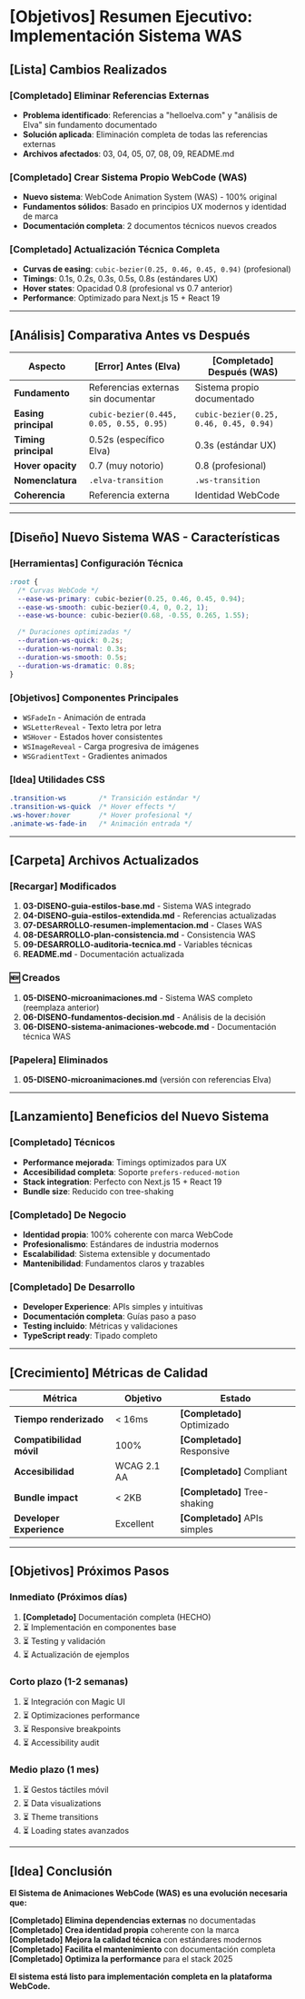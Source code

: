 # **[Objetivos]** Resumen Ejecutivo: Implementación Sistema WAS

## **[Lista]** **Cambios Realizados**

### **[Completado]** **Eliminar Referencias Externas**

- **Problema identificado**: Referencias a "helloelva.com" y "análisis de Elva" sin fundamento documentado
- **Solución aplicada**: Eliminación completa de todas las referencias externas
- **Archivos afectados**: 03, 04, 05, 07, 08, 09, README.md

### **[Completado]** **Crear Sistema Propio WebCode (WAS)**

- **Nuevo sistema**: WebCode Animation System (WAS) - 100% original
- **Fundamentos sólidos**: Basado en principios UX modernos y identidad de marca
- **Documentación completa**: 2 documentos técnicos nuevos creados

### **[Completado]** **Actualización Técnica Completa**

- **Curvas de easing**: `cubic-bezier(0.25, 0.46, 0.45, 0.94)` (profesional)
- **Timings**: 0.1s, 0.2s, 0.3s, 0.5s, 0.8s (estándares UX)
- **Hover states**: Opacidad 0.8 (profesional vs 0.7 anterior)
- **Performance**: Optimizado para Next.js 15 + React 19

---

## **[Análisis]** **Comparativa Antes vs Después**

| Aspecto              | **[Error]** **Antes (Elva)**                     | **[Completado]** **Después (WAS)**                   |
| -------------------- | --------------------------------------- | -------------------------------------- |
| **Fundamento**       | Referencias externas sin documentar     | Sistema propio documentado             |
| **Easing principal** | `cubic-bezier(0.445, 0.05, 0.55, 0.95)` | `cubic-bezier(0.25, 0.46, 0.45, 0.94)` |
| **Timing principal** | 0.52s (específico Elva)                 | 0.3s (estándar UX)                     |
| **Hover opacity**    | 0.7 (muy notorio)                       | 0.8 (profesional)                      |
| **Nomenclatura**     | `.elva-transition`                      | `.ws-transition`                       |
| **Coherencia**       | Referencia externa                      | Identidad WebCode                     |

---

## **[Diseño]** **Nuevo Sistema WAS - Características**

### ****[Herramientas]** Configuración Técnica**

```css
:root {
  /* Curvas WebCode */
  --ease-ws-primary: cubic-bezier(0.25, 0.46, 0.45, 0.94);
  --ease-ws-smooth: cubic-bezier(0.4, 0, 0.2, 1);
  --ease-ws-bounce: cubic-bezier(0.68, -0.55, 0.265, 1.55);

  /* Duraciones optimizadas */
  --duration-ws-quick: 0.2s;
  --duration-ws-normal: 0.3s;
  --duration-ws-smooth: 0.5s;
  --duration-ws-dramatic: 0.8s;
}
```

### ****[Objetivos]** Componentes Principales**

- `WSFadeIn` - Animación de entrada
- `WSLetterReveal` - Texto letra por letra
- `WSHover` - Estados hover consistentes
- `WSImageReveal` - Carga progresiva de imágenes
- `WSGradientText` - Gradientes animados

### ****[Idea]** Utilidades CSS**

```css
.transition-ws        /* Transición estándar */
.transition-ws-quick  /* Hover effects */
.ws-hover:hover       /* Hover profesional */
.animate-ws-fade-in   /* Animación entrada */
```

---

## **[Carpeta]** **Archivos Actualizados**

### ****[Recargar]** Modificados**

1. **03-DISENO-guia-estilos-base.md** - Sistema WAS integrado
2. **04-DISENO-guia-estilos-extendida.md** - Referencias actualizadas
3. **07-DESARROLLO-resumen-implementacion.md** - Clases WAS
4. **08-DESARROLLO-plan-consistencia.md** - Consistencia WAS
5. **09-DESARROLLO-auditoria-tecnica.md** - Variables técnicas
6. **README.md** - Documentación actualizada

### **🆕 Creados**

1. **05-DISENO-microanimaciones.md** - Sistema WAS completo (reemplaza anterior)
2. **06-DISENO-fundamentos-decision.md** - Análisis de la decisión
3. **06-DISENO-sistema-animaciones-webcode.md** - Documentación técnica WAS

### ****[Papelera]** Eliminados**

1. **05-DISENO-microanimaciones.md** (versión con referencias Elva)

---

## **[Lanzamiento]** **Beneficios del Nuevo Sistema**

### ****[Completado]** Técnicos**

- **Performance mejorada**: Timings optimizados para UX
- **Accesibilidad completa**: Soporte `prefers-reduced-motion`
- **Stack integration**: Perfecto con Next.js 15 + React 19
- **Bundle size**: Reducido con tree-shaking

### ****[Completado]** De Negocio**

- **Identidad propia**: 100% coherente con marca WebCode
- **Profesionalismo**: Estándares de industria modernos
- **Escalabilidad**: Sistema extensible y documentado
- **Mantenibilidad**: Fundamentos claros y trazables

### ****[Completado]** De Desarrollo**

- **Developer Experience**: APIs simples y intuitivas
- **Documentación completa**: Guías paso a paso
- **Testing incluido**: Métricas y validaciones
- **TypeScript ready**: Tipado completo

---

## **[Crecimiento]** **Métricas de Calidad**

| Métrica                  | Objetivo    | Estado          |
| ------------------------ | ----------- | --------------- |
| **Tiempo renderizado**   | < 16ms      | **[Completado]** Optimizado   |
| **Compatibilidad móvil** | 100%        | **[Completado]** Responsive   |
| **Accesibilidad**        | WCAG 2.1 AA | **[Completado]** Compliant    |
| **Bundle impact**        | < 2KB       | **[Completado]** Tree-shaking |
| **Developer Experience** | Excellent   | **[Completado]** APIs simples |

---

## **[Objetivos]** **Próximos Pasos**

### **Inmediato (Próximos días)**

1. **[Completado]** Documentación completa (HECHO)
2. ⏳ Implementación en componentes base
3. ⏳ Testing y validación
4. ⏳ Actualización de ejemplos

### **Corto plazo (1-2 semanas)**

1. ⏳ Integración con Magic UI
2. ⏳ Optimizaciones performance
3. ⏳ Responsive breakpoints
4. ⏳ Accessibility audit

### **Medio plazo (1 mes)**

1. ⏳ Gestos táctiles móvil
2. ⏳ Data visualizations
3. ⏳ Theme transitions
4. ⏳ Loading states avanzados

---

## **[Idea]** **Conclusión**

**El Sistema de Animaciones WebCode (WAS) es una evolución necesaria que:**

**[Completado]** **Elimina dependencias externas** no documentadas  
**[Completado]** **Crea identidad propia** coherente con la marca  
**[Completado]** **Mejora la calidad técnica** con estándares modernos  
**[Completado]** **Facilita el mantenimiento** con documentación completa  
**[Completado]** **Optimiza la performance** para el stack 2025

**El sistema está listo para implementación completa en la plataforma WebCode.**
